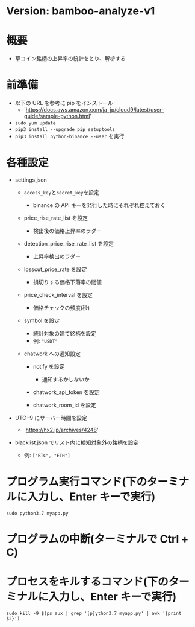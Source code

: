 # Version: bamboo-analyze-v1

# 概要

- 草コイン銘柄の上昇率の統計をとり、解析する

# 前準備

- 以下の URL を参考に pip をインストール
  - 'https://docs.aws.amazon.com/ja_jp/cloud9/latest/user-guide/sample-python.html'
- `sudo yum update`
- `pip3 install --upgrade pip setuptools`
- `pip3 install python-binance --user` を実行

# 各種設定

- settings.json

  - `access_key`と`secret_key`を設定

    - binance の API キーを発行した時にそれぞれ控えておく

  - price_rise_rate_list を設定

    - 検出後の価格上昇率のラダー

  - detection_price_rise_rate_list を設定

    - 上昇率検出のラダー

  - losscut_price_rate を設定

    - 損切りする価格下落率の閾値

  - price_check_interval を設定

    - 価格チェックの頻度(秒)

  - symbol を設定

    - 統計対象の建て銘柄を設定
    - 例: `"USDT"`

  - chatwork への通知設定

    - notify を設定

      - 通知するかしないか

    - chatwork_api_token を設定
    - chatwork_room_id を設定

- UTC+9 にサーバー時間を設定

  - 'https://hx2.jp/archives/4248'

- blacklist.json でリスト内に検知対象外の銘柄を設定
  - 例: `["BTC", "ETH"]`

# プログラム実行コマンド(下のターミナルに入力し、Enter キーで実行)

`sudo python3.7 myapp.py`

# プログラムの中断(ターミナルで Ctrl + C)

# プロセスをキルするコマンド(下のターミナルに入力し、Enter キーで実行)

`sudo kill -9 $(ps aux | grep '[p]ython3.7 myapp.py' | awk '{print $2}')`
